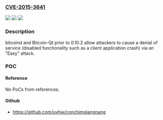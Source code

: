 ### [CVE-2015-3641](https://cve.mitre.org/cgi-bin/cvename.cgi?name=CVE-2015-3641)
![](https://img.shields.io/static/v1?label=Product&message=n%2Fa&color=blue)
![](https://img.shields.io/static/v1?label=Version&message=n%2Fa&color=blue)
![](https://img.shields.io/static/v1?label=Vulnerability&message=n%2Fa&color=brighgreen)

### Description

bitcoind and Bitcoin-Qt prior to 0.10.2 allow attackers to cause a denial of service (disabled functionality such as a client application crash) via an "Easy" attack.

### POC

#### Reference
No PoCs from references.

#### Github
- https://github.com/uvhw/conchimgiangnang


